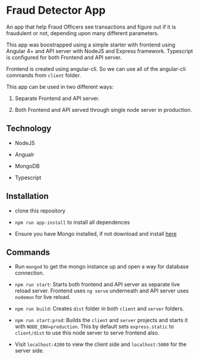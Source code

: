 # Fraud Detector App

An app that help Fraud Officers see transactions and figure out if it is fraudulent or not, depending upon many different parameters.

This app was boostrapped using a simple starter with frontend using Angular 4+ and API server with NodeJS and Express framework. Typescript is configured for both Frontend and API server.

Frontend is created using angular-cli. So we can use all of the angular-cli commands from `client` folder.

This app can be used in two different ways:

1. Separate Frontend and API server.

2. Both Frontend and API served through single node server in production.

## Technology

- NodeJS

- Angualr

- MongoDB

- Typescript

## Installation

- clone this repository

- `npm run app-install` to install all dependences

- Ensure you have Mongo installed, if not download and install [here]('https://www.mongodb.com/download-center/community')

## Commands
- Run `mongod` to get the mongo instance up and open a way for database connection.

- `npm run start`: Starts both frontend and API server as separate live reload server. Frontend uses `ng serve` underneath and API server uses `nodemon` for live reload.

- `npm run build`: Creates `dist` folder in both `client` and `server` folders.

- `npm run start:prod`: Builds the `client` and `server` projects and starts it with `NODE_ENV=production`. This by default sets `express.static` to `client/dist` to use this node server to serve frontend also.

- Visit `localhost:4200` to view the client side and `localhost:5000` for the server side.

